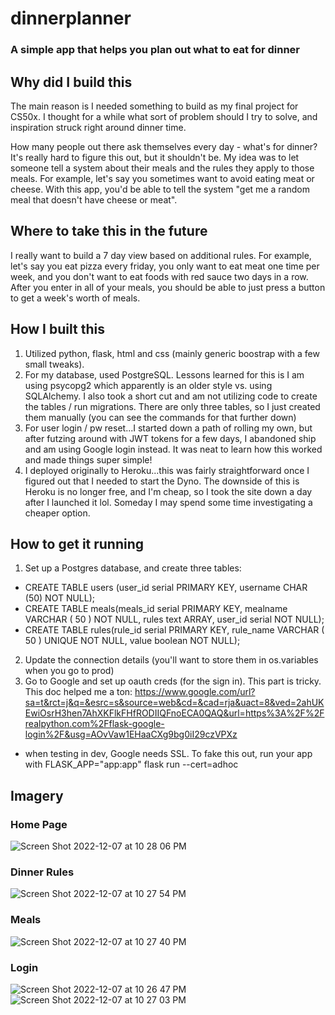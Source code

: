 # dinnerplanner

### A simple app that helps you plan out what to eat for dinner

## Why did I build this

The main reason is I needed something to build as my final project for CS50x. I thought for a while what sort of problem should I try to solve, and inspiration struck right around dinner time.  

How many people out there ask themselves every day - what's for dinner?  It's really hard to figure this out, but it shouldn't be.  My idea was to let someone tell a system about their meals and the rules they apply to those meals.  For example, let's say you sometimes want to avoid eating meat or cheese.  With this app, you'd be able to tell the system "get me a random meal that doesn't have cheese or meat".  

## Where to take this in the future

I really want to build a 7 day view based on additional rules.  For example, let's say you eat pizza every friday, you only want to eat meat one time per week, and you don't want to eat foods with red sauce two days in a row.  After you enter in all of your meals, you should be able to just press a button to get a week's worth of meals.  

## How I built this

1. Utilized python, flask, html and css (mainly generic boostrap with a few small tweaks).  
2. For my database, used PostgreSQL. Lessons learned for this is I am using psycopg2 which apparently is an older style vs. using SQLAlchemy.  I also took a short cut and am not utilizing code to create the tables / run migrations.  There are only three tables, so I just created them manually (you can see the commands for that further down)
3. For user login / pw reset...I started down a path of rolling my own, but after futzing around with JWT tokens for a few days, I abandoned ship and am using Google login instead.  It was neat to learn how this worked and made things super simple!
4. I deployed originally to Heroku...this was fairly straightforward once I figured out that I needed to start the Dyno.  The downside of this is Heroku is no longer free, and I'm cheap, so I took the site down a day after I launched it lol.  Someday I may spend some time investigating a cheaper option.

## How to get it running

1. Set up a Postgres database, and create three tables:

- CREATE TABLE users (user_id serial PRIMARY KEY, username CHAR (50) NOT NULL);
- CREATE TABLE meals(meals_id serial PRIMARY KEY, mealname VARCHAR ( 50 ) NOT NULL, rules text ARRAY, user_id serial NOT NULL);
- CREATE TABLE rules(rule_id serial PRIMARY KEY, rule_name VARCHAR ( 50 ) UNIQUE NOT NULL, value boolean NOT NULL);

2. Update the connection details (you'll want to store them in os.variables when you go to prod)
3. Go to Google and set up oauth creds (for the sign in).  This part is tricky.  This doc helped me a ton: https://www.google.com/url?sa=t&rct=j&q=&esrc=s&source=web&cd=&cad=rja&uact=8&ved=2ahUKEwiOsrH3hen7AhXKFlkFHfRODIIQFnoECA0QAQ&url=https%3A%2F%2Frealpython.com%2Fflask-google-login%2F&usg=AOvVaw1EHaaCXg9bg0iI29czVPXz

- when testing in dev, Google needs SSL.  To fake this out, run your app with FLASK_APP="app:app" flask run --cert=adhoc

## Imagery
### Home Page
![Screen Shot 2022-12-07 at 10 28 06 PM](https://user-images.githubusercontent.com/15272613/206349740-5372296c-29bc-48f1-a008-1c9a546c2551.png)
### Dinner Rules
![Screen Shot 2022-12-07 at 10 27 54 PM](https://user-images.githubusercontent.com/15272613/206349742-b5f78aed-2c88-4f7e-a092-f372d58e34d3.png)
### Meals
![Screen Shot 2022-12-07 at 10 27 40 PM](https://user-images.githubusercontent.com/15272613/206349744-9c37e4a2-4bb4-4bdf-8cf9-6b398c9495da.png)
### Login
![Screen Shot 2022-12-07 at 10 26 47 PM](https://user-images.githubusercontent.com/15272613/206349748-dc89310a-f4a7-4e53-8753-a55cfc61cf48.png)
![Screen Shot 2022-12-07 at 10 27 03 PM](https://user-images.githubusercontent.com/15272613/206349747-9a5f0acf-dddd-4659-b906-522f07f3a35b.png)


